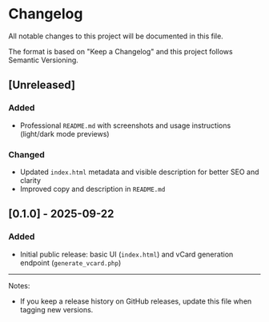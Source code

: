 # Changelog

All notable changes to this project will be documented in this file.

The format is based on "Keep a Changelog" and this project follows Semantic Versioning.

## [Unreleased]

### Added
- Professional `README.md` with screenshots and usage instructions (light/dark mode previews)

### Changed
- Updated `index.html` metadata and visible description for better SEO and clarity
- Improved copy and description in `README.md`

## [0.1.0] - 2025-09-22

### Added
- Initial public release: basic UI (`index.html`) and vCard generation endpoint (`generate_vcard.php`)


---

Notes:
- If you keep a release history on GitHub releases, update this file when tagging new versions.
